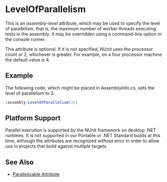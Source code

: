 # LevelOfParallelism

This is an _assembly-level_ attribute, which may be used to specify the level of parallelism, that is, the maximum
number of worker threads executing tests in the assembly. It may be overridden using a command-line option in the
console runner.

This attribute is optional. If it is not specified, NUnit uses the processor count or 2, whichever is greater. For
example, on a four processor machine the default value is 4.

## Example

The following code, which might be placed in AssemblyInfo.cs, sets the level of parallelism to 3:

```csharp
[assembly:LevelOfParallelism(3)]
```

## Platform Support

Parallel execution is supported by the NUnit framework on desktop .NET runtimes. It is not supported in our Portable or
.NET Standard builds at this time, although the attributes are recognized without error in order to allow use in
projects that build against multiple targets.

## See Also

* [Parallelizable Attribute](parallelizable.md)
